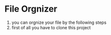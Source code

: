 # File Orgnizer
1. you can orgnize your file by the following steps
2. first of all you have to clone this project
```

```